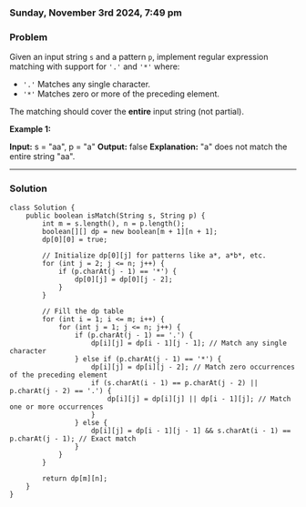 ### Sunday, November 3rd 2024, 7:49 pm

### Problem
Given an input string `s` and a pattern `p`, implement regular expression matching with support for `'.'` and `'*'` where:

- `'.'` Matches any single character.​​​​
- `'*'` Matches zero or more of the preceding element.

The matching should cover the **entire** input string (not partial).

**Example 1:**

**Input:** s = "aa", p = "a"
**Output:** false
**Explanation:** "a" does not match the entire string "aa".

---
### Solution
```
class Solution {
    public boolean isMatch(String s, String p) {
        int m = s.length(), n = p.length();
        boolean[][] dp = new boolean[m + 1][n + 1];
        dp[0][0] = true;

        // Initialize dp[0][j] for patterns like a*, a*b*, etc.
        for (int j = 2; j <= n; j++) {
            if (p.charAt(j - 1) == '*') {
                dp[0][j] = dp[0][j - 2];
            }
        }

        // Fill the dp table
        for (int i = 1; i <= m; i++) {
            for (int j = 1; j <= n; j++) {
                if (p.charAt(j - 1) == '.') {
                    dp[i][j] = dp[i - 1][j - 1]; // Match any single character
                } else if (p.charAt(j - 1) == '*') {
                    dp[i][j] = dp[i][j - 2]; // Match zero occurrences of the preceding element
                    if (s.charAt(i - 1) == p.charAt(j - 2) || p.charAt(j - 2) == '.') {
                        dp[i][j] = dp[i][j] || dp[i - 1][j]; // Match one or more occurrences
                    }
                } else {
                    dp[i][j] = dp[i - 1][j - 1] && s.charAt(i - 1) == p.charAt(j - 1); // Exact match
                }
            }
        }

        return dp[m][n];
    }
}
```


